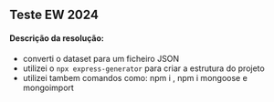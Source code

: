 ## Teste EW 2024

#### Descrição da resolução:

- converti o dataset para um ficheiro JSON
- utilizei o `npx express-generator` para criar a estrutura do projeto
- utilizei tambem comandos como: npm i , npm i mongoose e mongoimport

